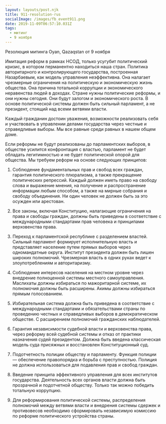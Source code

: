 ```yaml
---
layout: layouts/post.njk
title: 911-resolution-rus
socialImage: /images/fb_event911.png
date: 2019-11-09T06:57:10.031Z
tags:
  - митинг
  - 9 ноября
---
```

Резолюция митинга Oyan, Qazaqstan от 9 ноября

Имитация реформ в рамках НСОД, только усугубит политический кризис, в котором перманентно находиться наша стран. Политика авторитарного и контролирующего государства, построенная Назарбаевым, как модель управления неэффективна. Она налагает чрезмерные ограничения на политическую и экономическую жизнь общества. Она причина тотальной коррупции и экономического неравенства людей в доходах. 
Стране нужны политические реформы, и они нужны сегодня. Они будут залогом и экономического роста. В основе политической системы должен быть сильный парламент, а не президент, стоящий над всеми ветвями власти.

Каждый гражданин достоин уважения, возможности реализовать себя и участвовать в управлении делами государства через честные и справедливые выборы. Мы все равные среди равных в нашем общем доме. 

Если реформы не будут реализованы до парламентских выборов, в обществе усилится конфронтация с властью, парламент не будет обладать легитимностью и не будет политической опорой для общества. 
Мы требуем реформ на основе следующих принципов: 

1.   Соблюдение фундаментальных прав и свобод всех граждан, гарантия политического плюрализма, а также прекращение политических репрессий. Каждый должен иметь право на свободу слова и выражение мнения, на получение и распространение информации любым способом, а также на мирные собрания и свободу объединения. Ни один человек не должен быть за это осужден или арестован.

2.   Все законы, включая Конституцию, налагающие ограничения на права и свободы граждан, должны быть приведены в соответствие с международными стандартами прав человека и принципами верховенства права. 

3.   Переход к парламентской республике с разделением властей. Сильный парламент формирует исполнительную власть и представляет население путем прямых выборов через одномандатные округа. Институт президента должен быть лишен широких полномочий. Чрезмерная власть в одних руках ведет к злоупотреблениям и авторитаризму. 

4.   Соблюдение интересов населения на местном уровне через внедрение полноценной системы местного самоуправления. Маслихаты должны избираться по мажоритарной системе, их полномочия должны быть расширены. Акимы должны избираться прямым голосованием.

5.   Избирательная система должна быть приведена в соответствие с международными стандартами и обязательствами страны по проведению честных и справедливых выборов в демократическом обществе. С расширением полномочий гражданских наблюдателей.

6.   Гарантия независимости судебной власти и верховенства права, через реформу всей судебной системы и отказ от практики назначения судей президентом. Должна быть введена классическая модель суда присяжных и восстановлен Конституционный суд.

7.   Подотчетность полиции обществу и парламенту. Функция полиции — обеспечение правопорядка и борьба с преступностью. Полиция не должна использоваться для подавления прав и свобод граждан.

8.   Введение принципа эффективного управления для всех институтов государства. Деятельность всех органов власти должна быть прозрачной и подотчетной обществу. Только так можно победить тотальную коррупцию.

9.   Для реформирования политической системы, распределения полномочий между ветвями власти и внедрения системы сдержек и противовесов необходимо сформировать независимую комиссию по реформе политического устройства страны.
